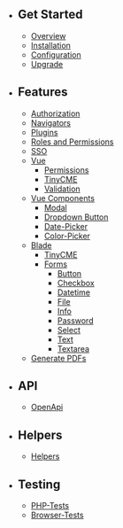- ## Get Started
    - [Overview](/{{route}}/{{version}}/overview)
    - [Installation](/{{route}}/{{version}}/install)
    - [Configuration](/{{route}}/{{version}}/config)
    - [Upgrade](/{{route}}/{{version}}/upgrade)
- ## Features
    - [Authorization](/{{route}}/{{version}}/auth)
    - [Navigators](/{{route}}/{{version}}/navigators)
    - [Plugins](/{{route}}/{{version}}/plugins)
    - [Roles and Permissions](/{{route}}/{{version}}/role)
    - [SSO](/{{route}}/{{version}}/sso)
    - [Vue](/{{route}}/{{version}}/vue)
        - [Permissions](/{{route}}/{{version}}/vue-permissions)
        - [TinyCME](/{{route}}/{{version}}/vue-editor)
        - [Validation](/{{route}}/{{version}}/vue-validation)
    - [Vue Components](/{{route}}/{{version}}/vue-components)
        - [Modal](/{{route}}/{{version}}/vue-modal)
        - [Dropdown Button](/{{route}}/{{version}}/vue-dropdown-button)
        - [Date-Picker](/{{route}}/{{version}}/vue-date-picker)
        - [Color-Picker](/{{route}}/{{version}}/vue-color-picker)
    - [Blade](/{{route}}/{{version}}/blade)
        - [TinyCME](/{{route}}/{{version}}/blade-editor)
        - [Forms](/{{route}}/{{version}}/blade-form)
            - [Button](/{{route}}/{{version}}/blade-form-button)
            - [Checkbox](/{{route}}/{{version}}/blade-form-checkbox)
            - [Datetime](/{{route}}/{{version}}/blade-form-datetime)
            - [File](/{{route}}/{{version}}/blade-form-file)
            - [Info](/{{route}}/{{version}}/blade-form-info)
            - [Password](/{{route}}/{{version}}/blade-form-password)
            - [Select](/{{route}}/{{version}}/blade-form-select)
            - [Text](/{{route}}/{{version}}/blade-form-text)
            - [Textarea](/{{route}}/{{version}}/blade-form-textarea)
    - [Generate PDFs](/{{route}}/{{version}}/pdf)
- ## API
    - [OpenApi](/{{route}}/{{version}}/openapi)
- ## Helpers
    - [Helpers](/{{route}}/{{version}}/helpers)
- ## Testing
    - [PHP-Tests](/{{route}}/{{version}}/php-test)
    - [Browser-Tests](/{{route}}/{{version}}/browser-test)
